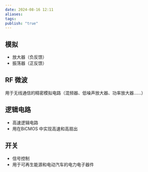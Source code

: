```yaml
---
date: 2024-08-16 12:11
aliases: 
tags: 
publish: "true"
---
```

## 模拟

- 放大器（负反馈）
- 振荡器（正反馈）

## RF 微波

用于无线通信的精密模拟电路（混频器、低噪声放大器、功率放大器......）

## 逻辑电路

- 高速逻辑电路
- 用在BiCMOS 中实现高速和高扇出

## 开关

- 信号控制
- 用于可再生能源和电动汽车的电力电子器件
